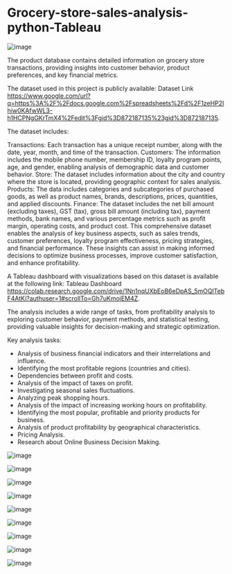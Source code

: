 # Grocery-store-sales-analysis-python-Tableau

![image](https://github.com/user-attachments/assets/c7a0c501-6077-4367-b5cb-bd30e0b07958)

The product database contains detailed information on grocery store transactions, providing insights into customer behavior, product preferences, and key financial metrics.

The dataset used in this project is publicly available: Dataset Link https://www.google.com/url?q=https%3A%2F%2Fdocs.google.com%2Fspreadsheets%2Fd%2F1zeHP2Ihiw0KAfwWL3-h1HCPNgGKrTmX4%2Fedit%3Fgid%3D872187135%23gid%3D872187135.

The dataset includes:

Transactions: Each transaction has a unique receipt number, along with the date, year, month, and time of the transaction.
Customers: The information includes the mobile phone number, membership ID, loyalty program points, age, and gender, enabling analysis of demographic data and customer behavior.
Store: The dataset includes information about the city and country where the store is located, providing geographic context for sales analysis.
Products: The data includes categories and subcategories of purchased goods, as well as product names, brands, descriptions, prices, quantities, and applied discounts.
Finance: The dataset includes the net bill amount (excluding taxes), GST (tax), gross bill amount (including tax), payment methods, bank names, and various percentage metrics such as profit margin, operating costs, and product cost.
This comprehensive dataset enables the analysis of key business aspects, such as sales trends, customer preferences, loyalty program effectiveness, pricing strategies, and financial performance. These insights can assist in making informed decisions to optimize business processes, improve customer satisfaction, and enhance profitability.

A Tableau dashboard with visualizations based on this dataset is available at the following link: Tableau Dashboard https://colab.research.google.com/drive/1Nn1nqUXbEoB6eDpAS_5mOQlTebF4AtKi?authuser=1#scrollTo=Gh7uKmojEM4Z.

The analysis includes a wide range of tasks, from profitability analysis to exploring customer behavior, payment methods, and statistical testing, providing valuable insights for decision-making and strategic optimization.

Key analysis tasks:

* Analysis of business financial indicators and their interrelations and influence.
* Identifying the most profitable regions (countries and cities).
* Dependencies between profit and costs.
* Analysis of the impact of taxes on profit.
* Investigating seasonal sales fluctuations.
* Analyzing peak shopping hours.
* Analysis of the impact of increasing working hours on profitability.
* Identifying the most popular, profitable and priority products for business.
* Analysis of product profitability by geographical characteristics.
* Pricing Analysis.
* Research about Online Business Decision Making.




![image](https://github.com/user-attachments/assets/14f1c793-8c6a-4e2e-bacb-b40f59d1eaff)

![image](https://github.com/user-attachments/assets/e918d80e-17ea-4254-a362-d383c287bfe8)

![image](https://github.com/user-attachments/assets/efed7b7f-3775-4136-9c3c-de2912a4660f)

![image](https://github.com/user-attachments/assets/91f4b1a7-3387-4ac6-8038-8bf2c5651857)

![image](https://github.com/user-attachments/assets/dee05086-f3ec-414f-8c68-54840e244fae)

![image](https://github.com/user-attachments/assets/2b6991bf-ff51-403c-bdeb-f431589b972e)

![image](https://github.com/user-attachments/assets/906c3130-398b-4c95-9bae-a809d8194ebc)

![image](https://github.com/user-attachments/assets/32f3381b-afc5-4e37-9e3c-16561f5a269b)

![image](https://github.com/user-attachments/assets/24838dde-5d39-4253-b76e-c8b316e8b15b)







